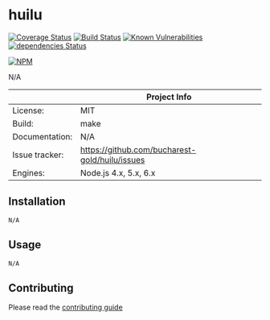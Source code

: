 # huilu

[![Coverage Status](https://coveralls.io/repos/github/bucharest-gold/huilu/badge.svg)](https://coveralls.io/github/bucharest-gold/huilu)
[![Build Status](https://travis-ci.org/bucharest-gold/huilu.svg?branch=master)](https://travis-ci.org/bucharest-gold/huilu)
[![Known Vulnerabilities](https://snyk.io/test/npm/huilu/badge.svg)](https://snyk.io/test/npm/huilu)
[![dependencies Status](https://david-dm.org/bucharest-gold/huilu/status.svg)](https://david-dm.org/bucharest-gold/huilu)

[![NPM](https://nodei.co/npm/huilu.png)](https://npmjs.org/package/huilu)

N/A

|                 | Project Info  |
| --------------- | ------------- |
| License:        | MIT |
| Build:          | make |
| Documentation:  | N/A |
| Issue tracker:  | https://github.com/bucharest-gold/huilu/issues |
| Engines:        | Node.js 4.x, 5.x, 6.x |

## Installation

    N/A

## Usage

    N/A

## Contributing

Please read the [contributing guide](./CONTRIBUTING.md)